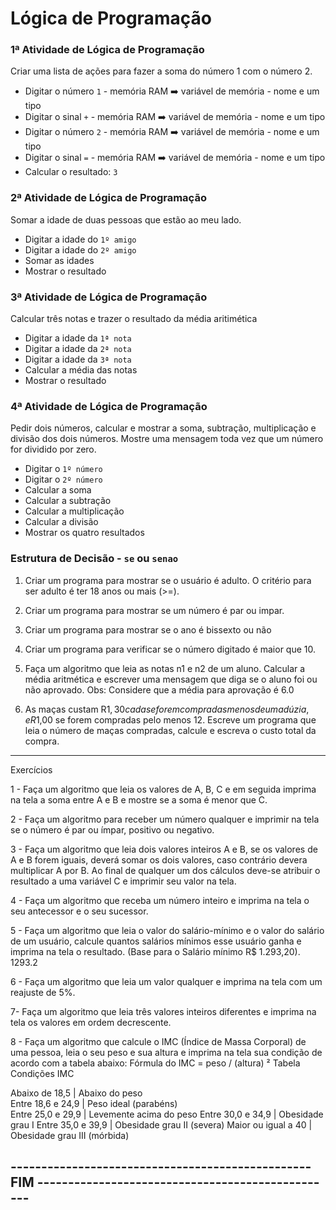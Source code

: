 # Lógica de Programação

### **1ª Atividade de Lógica de Programação**

Criar uma lista de ações para fazer a soma do número 1 com o número 2.

- Digitar o número `1` - memória RAM ➡️ variável de memória - nome e um tipo
- Digitar o sinal `+` - memória RAM ➡️ variável de memória - nome e um tipo
- Digitar o número `2` - memória RAM ➡️ variável de memória - nome e um tipo
- Digitar o sinal `=` - memória RAM ➡️ variável de memória - nome e um tipo
- Calcular o resultado: `3`

### **2ª Atividade de Lógica de Programação**

Somar a idade de duas pessoas que estão ao meu lado.

- Digitar a idade do `1º amigo`
- Digitar a idade do `2º amigo`
- Somar as idades
- Mostrar o resultado

### **3ª Atividade de Lógica de Programação**

Calcular três notas e trazer o resultado da média aritimética

- Digitar a idade da `1ª nota`
- Digitar a idade da `2ª nota`
- Digitar a idade da `3ª nota`
- Calcular a média das notas
- Mostrar o resultado

### **4ª Atividade de Lógica de Programação**

Pedir dois números, calcular e mostrar a soma, subtração, multiplicação e divisão dos dois números. Mostre uma mensagem toda vez que um número for dividido por zero.

- Digitar o `1º número`
- Digitar o `2º número`
- Calcular a soma
- Calcular a subtração
- Calcular a multiplicação
- Calcular a divisão
- Mostrar os quatro resultados

### Estrutura de Decisão - `se` ou `senao`

1. Criar um programa para mostrar se o usuário é adulto. O critério para ser adulto é ter 18 anos ou mais (>=).

2. Criar um programa para mostrar se um número é par ou impar.

3. Criar um programa para mostrar se o ano é bissexto ou não

4. Criar um programa para verificar se o número digitado é maior que 10.

5. Faça um algoritmo que leia as notas n1 e n2 de um aluno. Calcular a média aritmética e escrever uma mensagem que diga se o aluno foi ou não aprovado. Obs: Considere que a média para aprovação é 6.0

6. As maças custam R$1,30 cada se forem compradas menos de uma dúzia, e R$1,00 se forem compradas pelo menos 12. Escreve um programa que leia o número de maças compradas, calcule e escreva o custo total da compra. 

---

Exercícios 

1 - Faça um algoritmo que leia os valores de A, B, C e em seguida imprima na tela a soma entre A e B e mostre se a soma é menor que C.

2 - Faça um algoritmo para receber um número qualquer e imprimir na tela se o número é par ou ímpar, positivo ou negativo.

3 - Faça um algoritmo que leia dois valores inteiros A e B, se os valores de A e B forem iguais, deverá somar os dois valores, caso contrário devera multiplicar A por B. Ao final de qualquer um dos cálculos deve-se atribuir o resultado a uma variável C e imprimir seu valor na tela.

4 - Faça um algoritmo que receba um número inteiro e imprima na tela o seu antecessor e o seu sucessor.

5 - Faça um algoritmo que leia o valor do salário-mínimo e o valor do salário de um usuário, calcule quantos salários mínimos esse usuário ganha e imprima na tela o resultado. (Base para o Salário mínimo R$ 1.293,20).     1293.2

6 - Faça um algoritmo que leia um valor qualquer e imprima na tela com um reajuste de 5%.

7- Faça um algoritmo que leia três valores inteiros diferentes e imprima na tela os valores em ordem decrescente.

8 - Faça um algoritmo que calcule o IMC (Índice de Massa Corporal) de uma pessoa, leia o seu peso e sua altura e imprima na tela sua condição 
de acordo com a tabela abaixo:
Fórmula do IMC = peso / (altura) ²
Tabela Condições IMC
  
 Abaixo de 18,5   | Abaixo do peso          
 Entre 18,6 e 24,9 | Peso ideal (parabéns)  
 Entre 25,0 e 29,9 | Levemente acima do peso
 Entre 30,0 e 34,9 | Obesidade grau I 
 Entre 35,0 e 39,9 | Obesidade grau II (severa)
 Maior ou igual a 40 | Obesidade grau III (mórbida)

## **------------------------------------------------- FIM -------------------------------------------------**

